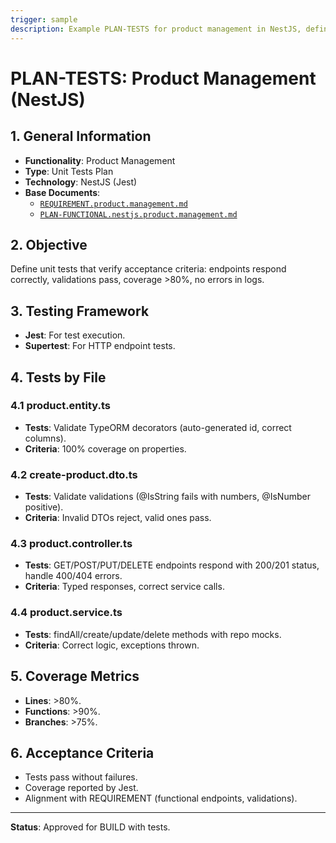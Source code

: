 ```yaml
---
trigger: sample
description: Example PLAN-TESTS for product management in NestJS, defining unit tests aligned with REQUIREMENT.
---
```


# PLAN-TESTS: Product Management (NestJS)

## 1. General Information
- **Functionality**: Product Management
- **Type**: Unit Tests Plan
- **Technology**: NestJS (Jest)
- **Base Documents**:
  - [`REQUIREMENT.product.management.md`](nest-backend/src/modules/product/akuri-specs/REQUIREMENT.product.management.md)
  - [`PLAN-FUNCTIONAL.nestjs.product.management.md`](nest-backend/src/modules/product/akuri-specs/PLAN-FUNCTIONAL.nestjs.product.management.md)

## 2. Objective
Define unit tests that verify acceptance criteria: endpoints respond correctly, validations pass, coverage >80%, no errors in logs.

## 3. Testing Framework
- **Jest**: For test execution.
- **Supertest**: For HTTP endpoint tests.

## 4. Tests by File

### 4.1 product.entity.ts
- **Tests**: Validate TypeORM decorators (auto-generated id, correct columns).
- **Criteria**: 100% coverage on properties.

### 4.2 create-product.dto.ts
- **Tests**: Validate validations (@IsString fails with numbers, @IsNumber positive).
- **Criteria**: Invalid DTOs reject, valid ones pass.

### 4.3 product.controller.ts
- **Tests**: GET/POST/PUT/DELETE endpoints respond with 200/201 status, handle 400/404 errors.
- **Criteria**: Typed responses, correct service calls.

### 4.4 product.service.ts
- **Tests**: findAll/create/update/delete methods with repo mocks.
- **Criteria**: Correct logic, exceptions thrown.

## 5. Coverage Metrics
- **Lines**: >80%.
- **Functions**: >90%.
- **Branches**: >75%.

## 6. Acceptance Criteria
- Tests pass without failures.
- Coverage reported by Jest.
- Alignment with REQUIREMENT (functional endpoints, validations).

---

**Status**: Approved for BUILD with tests.